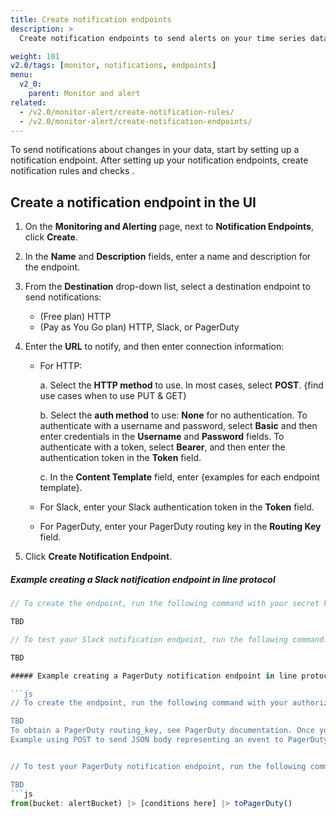 ```yaml
---
title: Create notification endpoints
description: >
  Create notification endpoints to send alerts on your time series data.

weight: 101
v2.0/tags: [monitor, notifications, endpoints]
menu:
  v2_0:
    parent: Monitor and alert
related:
  - /v2.0/monitor-alert/create-notification-rules/
  - /v2.0/monitor-alert/create-notification-endpoints/
---
```


To send notifications about changes in your data, start by setting up a notification endpoint. After setting up your notification endpoints, create notification rules <insertlink> and checks <insertlink>.

## Create a notification endpoint in the UI

1. On the **Monitoring and Alerting** page, next to **Notification Endpoints**, click **Create**.
2. In the **Name** and **Description** fields, enter a name and description for the endpoint.
3. From the **Destination** drop-down list, select a destination endpoint to send notifications:
   - (Free plan) HTTP
   - (Pay as You Go plan) HTTP, Slack, or PagerDuty
4. Enter the **URL** to notify, and then enter connection information:

   - For HTTP:
     
        a. Select the **HTTP method** to use. In most cases, select **POST**. {find use cases when to use PUT & GET}
        
        b. Select the **auth method** to use: **None** for no authentication. To authenticate with a username and password, select **Basic** and then enter credentials in the **Username** and **Password** fields. To authenticate with a token, select **Bearer**, and then enter the authentication token in the **Token** field.
        
        c. In the **Content Template** field, enter {examples for each endpoint template}.
        
    - For Slack, enter your Slack authentication token in the **Token** field.
    - For PagerDuty, enter your PagerDuty routing key in the **Routing Key** field.

5. Click **Create Notification Endpoint**.

##### Example creating a Slack notification endpoint in line protocol

```js
// To create the endpoint, run the following command with your secret key and Slack authorization token.

TBD 

// To test your Slack notification endpoint, run the following command.

TBD

##### Example creating a PagerDuty notification endpoint in line protocol

```js
// To create the endpoint, run the following command with your authorization routing key.

TBD
To obtain a PagerDuty routing_key, see PagerDuty documentation. Once you obtain your routing key, (add example with integration metrics, api and application keys).
Example using POST to send JSON body representing an event to PagerDuty URL. Note, URL should not change (once notification rule is set?). example PagerDuty URL: https://events.pagerduty.com/v2/enqueue.


// To test your PagerDuty notification endpoint, run the following command.

TBD
```js
from(bucket: alertBucket) |> [conditions here] |> toPagerDuty()
```